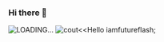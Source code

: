 ### Hi there 👋

<!--
**iamfutureflash/iamfutureflash** is a ✨ _special_ ✨ repository because its `README.md` (this file) appears on your GitHub profile.

Here are some ideas to get you started:

- 🔭 I’m currently working on ...
- 🌱 I’m currently learning ...
- 👯 I’m looking to collaborate on ...
- 🤔 I’m looking for help with ...
- 💬 Ask me about ...
- 📫 How to reach me: ...
- 😄 Pronouns: ...
- ⚡ Fun fact: ...
-->
<img src="https://github-readme-stats.vercel.app/api?username=iamfutureflash&&show_icons=true&title_color=ffffff&icon_color=bb2acf&text_color=daf7dc&bg_color=151515" alt="LOADING...">
<img src="https://raw.githubusercontent.com/sagar-viradiya/sagar-viradiya/master/resources/banner.png" alt="cout<<Hello iamfutureflash;">

